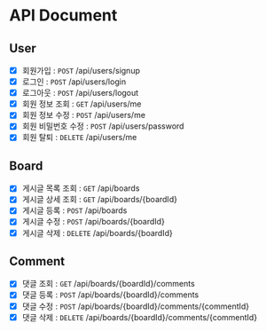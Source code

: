 # API Document
## User
- [X] 회원가입 : `POST` /api/users/signup
- [X] 로그인 : `POST` /api/users/login
- [X] 로그아웃 : `POST` /api/users/logout
- [X] 회원 정보 조회 : `GET` /api/users/me
- [X] 회원 정보 수정 : `POST` /api/users/me
- [X] 회원 비밀번호 수정 : `POST` /api/users/password
- [X] 회원 탈퇴 : `DELETE` /api/users/me

## Board
- [X] 게시글 목록 조회 : `GET` /api/boards
- [X] 게시글 상세 조회 : `GET` /api/boards/{boardId}
- [X] 게시글 등록 : `POST` /api/boards
- [X] 게시글 수정 : `POST` /api/boards/{boardId}
- [X] 게시글 삭제 : `DELETE` /api/boards/{boardId}

## Comment
- [X] 댓글 조회 : `GET` /api/boards/{boardId}/comments
- [X] 댓글 등록 : `POST` /api/boards/{boardId}/comments
- [X] 댓글 수정 : `POST` /api/boards/{boardId}/comments/{commentId}
- [X] 댓글 삭제 : `DELETE` /api/boards/{boardId}/comments/{commentId}